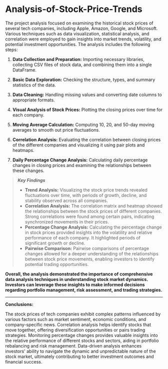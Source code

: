 # Analysis-of-Stock-Price-Trends

The project analysis focused on examining the historical stock prices of several tech companies, including Apple, Amazon, Google, and Microsoft. Various techniques such as data visualization, statistical analysis, and correlation were employed to gain insights into market trends, volatility, and potential investment opportunities.
The analysis includes the following steps:


1. **Data Collection and Preparation:** Importing necessary libraries, collecting CSV files of stock data, and combining them into a single DataFrame.

2. **Basic Data Exploration:** Checking the structure, types, and summary statistics of the data.

3. **Data Cleaning:** Handling missing values and converting date columns to appropriate formats.

4. **Visual Analysis of Stock Prices:** Plotting the closing prices over time for each company.

5. **Moving Average Calculation:** Computing 10, 20, and 50-day moving averages to smooth out price fluctuations.

6. **Correlation Analysis:** Evaluating the correlation between closing prices of the different companies and visualizing it using pair plots and heatmaps.

7. **Daily Percentage Change Analysis:** Calculating daily percentage changes in closing prices and examining the relationships between these changes.

> ***Key Findings***
> * **Trend Analysis:** Visualizing the stock price trends revealed fluctuations over time, with periods of growth, decline, and stability observed across all companies.
> * **Correlation Analysis:** The correlation matrix and heatmap showed the relationships between the stock prices of different companies. Strong correlations were found among certain pairs, indicating synchronized movements in their prices.
> * **Percentage Change Analysis:** Calculating the percentage change in stock prices provided insights into the volatility and relative performance of each company. It highlighted periods of significant growth or decline.
> * **Pairwise Comparison:** Pairwise comparisons of percentage changes allowed for a deeper understanding of the relationships between stock price movements, enabling investors to identify potential trading opportunities.

**Overall, the analysis demonstrated the importance of comprehensive data analysis techniques in understanding stock market dynamics. Investors can leverage these insights to make informed decisions regarding portfolio management, risk assessment, and trading strategies.**

---

**Conclusions:**

The stock prices of tech companies exhibit complex patterns influenced by various factors such as market sentiment, economic conditions, and company-specific news. Correlation analysis helps identify stocks that move together, offering diversification opportunities or pairs trading strategies. Monitoring percentage changes provides valuable insights into the relative performance of different stocks and sectors, aiding in portfolio rebalancing and risk management. Data-driven analysis enhances investors' ability to navigate the dynamic and unpredictable nature of the stock market, ultimately contributing to better investment outcomes and financial success.
